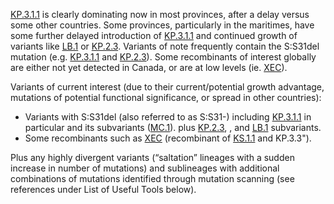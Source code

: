 

<u id='KP_3_1_1'>KP.3.1.1</u> is clearly dominating now in most provinces, after a delay versus some other countries. Some provinces, particularly in the maritimes, have some further delayed introduction of <u id='KP_3_1_1'>KP.3.1.1</u> and continued growth of variants like <u id='LB_1'>LB.1</u> or <u id='KP_2_3'>KP.2.3</u>. Variants of note frequently contain the S:S31del mutation (e.g. <u id='KP_3_1_1'>KP.3.1.1</u> and <u id='KP_2_3'>KP.2.3</u>). Some recombinants of interest globally are either not yet detected in Canada, or are at low levels (ie. <u id='XEC'>XEC</u>).



Variants of current interest (due to their current/potential growth advantage, mutations of potential functional significance, or spread in other countries):



* Variants with S:S31del (also referred to as S:S31-) including <u id='KP_3_1_1'>KP.3.1.1</u> in particular and its subvariants (<u id='MC_1'>MC.1</u>). plus <u id='KP_2_3'>KP.2.3</u>, , and <u id='LB_1'>LB.1</u> subvariants.
* Some recombinants such as <u id='XEC'>XEC</u> (recombinant of <u id='KS_1_1'>KS.1.1</u> and KP.3.3").

Plus any highly divergent variants (“saltation” lineages with a sudden increase in number of mutations) and sublineages with additional combinations of mutations identified through mutation scanning (see references under List of Useful Tools below).


<!-- edited -->